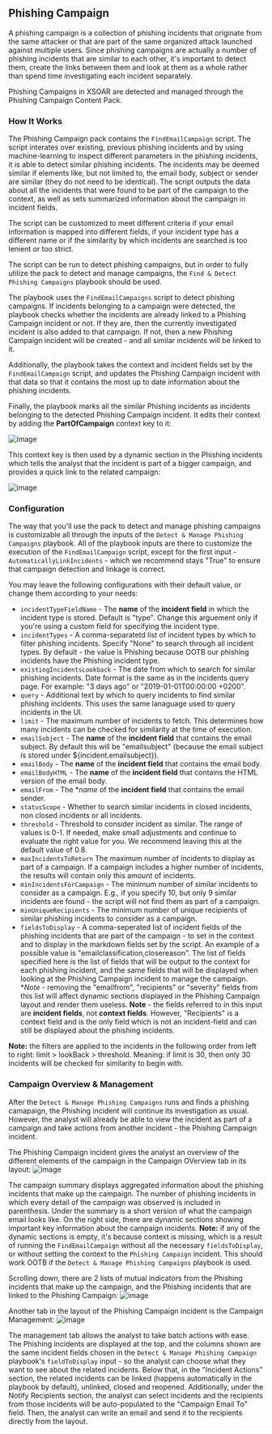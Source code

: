 
## Phishing Campaign

A phishing campaign is a collection of phishing incidents that originate from the same attacker or that are part of the same organized attack launched against multiple users.
Since phishing campaigns are actually a number of phishing incidents that are similar to each other, it's important to detect them, create the links between them and look at them as a whole rather than spend time investigating each incident separately.

Phishing Campaigns in XSOAR are detected and managed through the Phishing Campaign Content Pack.

### How It Works

The Phishing Campaign pack contains the `FindEmailCampaign` script.
The script interates over existing, previous phishing incidents and by using machine-learning to inspect different parameters in the phishing incidents, it is able to detect similar phishing incidents. The incidents may be deemed similar if elements like, but not limited to, the email body, subject or sender are similar (they do not need to be identical).
The script outputs the data about all the incidents that were found to be part of the campaign to the context, as well as sets summarized information about the campaign in incident fields.

The script can be customized to meet different criteria if your email information is mapped into different fields, if your incident type has a different name or if the similarity by which incidents are searched is too lenient or too strict.

The script can be run to detect phishing campaigns, but in order to fully utilize the pack to detect and manage campaigns, the `Find & Detect Phishing Campaigns` playbook should be used. 

The playbook uses the `FindEmailCampaigns` script to detect phishing campaigns. If incidents belonging to a campaign were detected, the playbook checks whether the incidents are already linked to a Phishing Campaign incident or not. If they are, then the currently investigated incident is also added to that campaign. If not, then a new Phishing Campaign incident will be created - and all similar incidents will be linked to it.

Additionally, the playbook takes the context and incident fields set by the `FindEmailCampaign` script, and updates the Phishing Campaign incident with that data so that it contains the most up to date information about the phishing incidents.

Finally, the playbook marks all the similar Phishing incidents as incidents belonging to the detected Phishing Campaign incident. It edits their context by adding the **PartOfCampaign** context key to it:

![image](https://user-images.githubusercontent.com/43602124/123551791-e5b92f00-d77b-11eb-9923-0968691a93fb.png)

This context key is then used by a dynamic section in the Phishing incidents which tells the analyst that the incident is part of a bigger campaign, and provides a quick link to the related campaign:

![image](https://user-images.githubusercontent.com/43602124/123551826-0a150b80-d77c-11eb-91ed-3325016d6935.png)


### Configuration

The way that you'll use the pack to detect and manage phishing campaigns is customizable all through the inputs of the `Detect & Manage Phishing Campaigns` playbook.
All of the playbook inputs are there to customize the execution of the `FindEmailCampaign` script, except for the first input - `AutomaticallyLinkIncidents` - which we recommend stays "True" to ensure that campaign detection and linkage is correct.

You may leave the following configurations with their default value, or change them according to your needs:
- `incidentTypeFieldName` - The **name** of the **incident field** in which the incident type is stored. Default is "type". Change this arguement only if you're using a custom field for specifying the incident type.
- `incidentTypes` - A comma-separatetd list of incident types by which to filter phishing incidents. Specify "None" to search through all incident types. By default - the value is Phishing because OOTB our phishing incidents have the Phishing incident type.
- `existingIncidentsLookback` - The date from which to search for similar phishing incidents. Date format is the same as in the incidents query page. For example: "3 days ago" or "2019-01-01T00:00:00 +0200".
- `query` - Additional text by which to query incidents to find similar phishing incidents. This uses the same lanaguage used to query incidents in the UI.
- `limit` - The maximum number of incidents to fetch. This determines how many incidents can be checked for similarity at the time of execution.
- `emailSubject` - The **name** of the **incident field** that contains the email subject. By default this will be "emailsubject" (because the email subject is stored under ${incident.emailsubject}).
- `emailBody` - The **name** of the **incident field** that contains the email body.
- `emailBodyHTML` - The **name** of the **incident field** that contains the HTML version of the email body.
- `emailFrom` - The **name* of the **incident field** that contains the email sender.
- `statusScope` - Whether to search similar incidents in closed incidents, non closed incidents or all incidents.
- `threshold` - Threshold to consider incident as similar. The range of values is 0-1. If needed, make small adjustments and continue to evaluate the right value for you. We recommend leaving this at the default value of 0.8.
- `maxIncidentsToReturn` The maximum number of incidents to display as part of a campaign. If a campaign includes a higher number of incidents, the results will contain only this amount of incidents.
- `minIncidentsForCampaign` - The minimum number of similar incidents to consider as a campaign. E.g., if you specify 10, but only 9 similar incidents are found - the script will not find them as part of a campaign.
- `minUniqueRecipients` - The minimum number of unique recipients of similar phishing incidents to consider as a campaign.
- `fieldsToDisplay` - A comma-seperated list of incident fields of the phishing incidents that are part of the campaign - to set in the context and to display in the markdown fields set by the script. An example of a possible value is "emailclassification,closereason". The list of fields specified here is the list of fields that will be output to the context for each phishing incident, and the same fields that will be displayed when looking at the Phishing Campaign incident to manage the campaign.
**Note* - removing the "emailfrom", "recipients" or "severity" fields from this list will affect dynamic sections displayed in the Phishing Campaign layout and render them useless.
**Note** - the fields referred to in this input are **incident fields**, not **context fields**. However, "Recipients" is a context field and is the only field which is not an incident-field and can still be displayed about the phishing incidents.

**Note:** the filters are applied to the incidents in the following order from left to right:
limit > lookBack > threshold. Meaning: if limit is 30, then only 30 incidents will be checked for similarity to begin with.

### Campaign Overview & Management

After the `Detect & Manage Phishing Campaigns` runs and finds a phishing camapaign, the Phishing incident will continue its investigation as usual. However, the analyst will already be able to view the incident as part of a campaign and take actions from another incident - the Phishing Campaign incident.

The Phishing Campaign incident gives the analyst an overview of the different elements of the campaign in the Campaign OVerview tab in its layout:
![image](https://user-images.githubusercontent.com/43602124/123633144-8281d800-d821-11eb-885e-980984a1af19.png)

The campaign summary displays aggregated information about the phishing incidents that make up the campaign.
The number of phishing incidents in which every detail of the campaign was observed is included in parenthesis.
Under the summary is a short version of what the campaign email looks like.
On the right side, there are dynamic sections showing important key information about the campaign incidents. 
**Note:** if any of the dynamic sections is empty, it's because context is missing, which is a result of running the `FindEmailCampaign` without all the necessary `fieldsToDisplay`, or without setting the context to the `Phishing Campaign` incident. This should work OOTB if the `Detect & Manage Phishing Campaigns` playbook is used.

Scrolling down, there are 2 lists of mutual indicators from the Phishing incidents that make up the campaign, and the Phishing incidents that are linked to the Phishing Campaign:
![image](https://user-images.githubusercontent.com/43602124/123635925-ec4fb100-d824-11eb-9599-1428c65a377b.png)

Another tab in the layout of the Phishing Campaign incident is the Campaign Management:
![image](https://user-images.githubusercontent.com/43602124/123636568-b232df00-d825-11eb-825f-5d95ba366152.png)

The management tab allows the analyst to take batch actions with ease.
The Phishing incidents are displayed at the top, and the columns shown are the same incident fields chosen in the `Detect & Manage Phishing Campaign` playbook's `fieldToDisplay` input - so the analyst can choose what they want to see about the related incidents.
Below that, in the "Incident Actions" section, the related incidents can be linked (happens automatically in the playbook by default), unlinked, closed and reopened.
Additionally, under the Notify Recipients section, the analyst can select incidents and the recipients from those incidents will be auto-populated to the "Campaign Email To" field. Then, the analyst can write an email and send it to the recipients directly from the layout.
